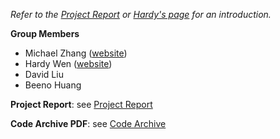 _Refer to the [Project Report](https://github.com/micfong-z/OptiWay/blob/main/OptiWay%20Project%20Report.pdf) or [Hardy's page](https://zehao.tech/projects/optiway_project/) for an introduction._

**Group Members**
- Michael Zhang ([website](https://micfong.space))
- Hardy Wen ([website](https://zehaowen.com))
- David Liu
- Beeno Huang

**Project Report**: see [Project Report](https://github.com/micfong-z/OptiWay/blob/main/OptiWay%20Project%20Report.pdf)

**Code Archive PDF**: see [Code Archive](https://github.com/micfong-z/OptiWay/blob/main/OptiWay%20Code%20Archive.pdf)
